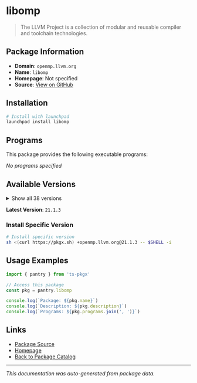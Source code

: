 # libomp

> The LLVM Project is a collection of modular and reusable compiler and toolchain technologies.

## Package Information

- **Domain**: `openmp.llvm.org`
- **Name**: `libomp`
- **Homepage**: Not specified
- **Source**: [View on GitHub](https://github.com/pkgxdev/pantry/tree/main/projects/openmp.llvm.org/package.yml)

## Installation

```bash
# Install with launchpad
launchpad install libomp
```

## Programs

This package provides the following executable programs:

*No programs specified*

## Available Versions

<details>
<summary>Show all 38 versions</summary>

- `21.1.3`, `21.1.2`, `21.1.1`, `21.1.0`, `20.1.8`
- `20.1.7`, `20.1.6`, `20.1.5`, `20.1.4`, `20.1.3`
- `20.1.2`, `20.1.1`, `20.1.0`, `19.1.7`, `19.1.6`
- `19.1.5`, `19.1.4`, `19.1.3`, `19.1.2`, `19.1.1`
- `19.1.0`, `18.1.8`, `18.1.7`, `18.1.6`, `18.1.5`
- `18.1.4`, `18.1.3`, `18.1.2`, `18.1.1`, `18.1.0`
- `17.0.6`, `17.0.5`, `17.0.4`, `17.0.3`, `17.0.2`
- `17.0.1`, `17.0.0`, `16.0.6`

</details>

**Latest Version**: `21.1.3`

### Install Specific Version

```bash
# Install specific version
sh <(curl https://pkgx.sh) +openmp.llvm.org@21.1.3 -- $SHELL -i
```

## Usage Examples

```typescript
import { pantry } from 'ts-pkgx'

// Access this package
const pkg = pantry.libomp

console.log(`Package: ${pkg.name}`)
console.log(`Description: ${pkg.description}`)
console.log(`Programs: ${pkg.programs.join(', ')}`)
```

## Links

- [Package Source](https://github.com/pkgxdev/pantry/tree/main/projects/openmp.llvm.org/package.yml)
- [Homepage](#)
- [Back to Package Catalog](../../package-catalog.md)

---

*This documentation was auto-generated from package data.*
